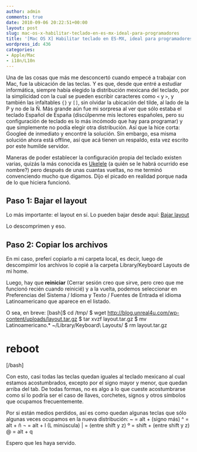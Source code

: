 ```yaml
---
author: admin
comments: true
date: 2010-09-06 20:22:51+00:00
layout: post
slug: mac-os-x-habilitar-teclado-en-es-mx-ideal-para-programadores
title: '[Mac OS X] Habilitar teclado en ES-MX, ideal para programadores'
wordpress_id: 436
categories:
- Apple/Mac
- i18n/L10n
---
```


Una de las cosas que más me desconcertó cuando empecé a trabajar  con Mac, fue la ubicación de las teclas. Y es que, desde que entré a  estudiar informática, siempre había elegido la distribución mexicana del  teclado, por la simplicidad con la cual se pueden escribir caracteres  como `<` y `>`, y también las infaltables `{}` y `[]`, sin olvidar la ubicación del tilde, al lado de la P y no de la Ñ.
Más grande aún fue mi sorpresa al ver que sólo estaba el teclado Español de España (discúlpenme mis lectores españoles, pero su configuración de  teclado es lo más incómodo que hay para programar) y que simplemente no  podía elegir otra distribución.
Así que la hice corta: Googleé de inmediato y encontré la solución. Sin  embargo, esa misma solución ahora está offline, así que acá tienen un  respaldo, esta vez escrito por este humilde servidor.
<!-- more -->
Maneras de poder establecer la configuración propia del teclado existen varias, quizás la más conocida es [Ukelele](http://scripts.sil.org/cms/scripts/page.php?site_id=nrsi&id=ukelele) (a quién se le habrá ocurrido ese nombre?) pero después de unas cuantas  vueltas, no me terminó convenciendo mucho que digamos. Dijo el picado  en realidad porque nada de lo que hiciera funcionó.


## Paso 1: Bajar el layout


Lo más importante: el layout en sí. Lo pueden bajar desde aquí:
[Bajar layout](http://blog.unreal4u.com/wp-content/uploads/layout.tar.gz)

Lo descomprimen y eso.


## Paso 2: Copiar los archivos


En mi caso, preferí copiarlo a mi carpeta local, es decir, luego de  descompimir los archivos lo copié a la carpeta Library/Keyboard Layouts  de mi home.

Luego, hay que **reiniciar** (Cerrar sesión creo que  sirve, pero creo que me funcionó recién cuando reinicié) y a la vuelta,  podemos seleccionar en Preferencias del Sistema / Idioma y Texto /  Fuentes de Entrada el idioma Latinoamericano que aparece en el listado.

O sea, en breve:
[bash]$ cd /tmp/
$ wget http://blog.unreal4u.com/wp-content/uploads/layout.tar.gz
$ tar xvzf layout.tar.gz
$ mv Latinoamericano.* ~/Library/Keyboard\ Layouts/
$ rm layout.tar.gz
# reboot
[/bash]

Con esto, casi todas las teclas quedan iguales al teclado mexicano al  cual estamos acostumbrados, excepto por el signo mayor y menor, que  quedan arriba del tab. De todas formas, no es algo a lo que cueste  acostumbrarse como sí lo podría ser el caso de llaves, corchetes, signos  y otros símbolos que ocupamos frecuentemente.

Por si están medios perdidos, así es como quedan algunas teclas que sólo algunas veces ocupamos en la nueva distribución:
~ = alt + (signo más)
^ = alt + ñ
¬ = alt + l (L minúscula)
| = (entre shift y z)
º = shift + (entre shift y z)
@ = alt + q

Espero que les haya servido.
